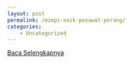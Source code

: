 ```yaml
---
layout: post
permalink: /mimpi-naik-pesawat-perang/
categories:
    - Uncategorized
---
```


[Baca Selengkapnya](/01)